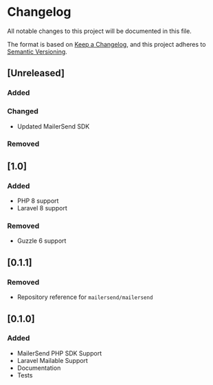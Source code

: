 # Changelog

All notable changes to this project will be documented in this file.

The format is based on [Keep a Changelog](https://keepachangelog.com/en/1.0.0/),
and this project adheres to [Semantic Versioning](https://semver.org/spec/v2.0.0.html).

## [Unreleased]

### Added

### Changed

- Updated MailerSend SDK

### Removed

## [1.0]

### Added

- PHP 8 support
- Laravel 8 support

### Removed

- Guzzle 6 support

## [0.1.1]

### Removed

- Repository reference for `mailersend/mailersend`

## [0.1.0]

### Added

- MailerSend PHP SDK Support
- Laravel Mailable Support
- Documentation
- Tests
